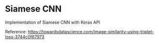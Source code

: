 # Siamese CNN

Implementation of Siamese CNN with Keras API

Reference: https://towardsdatascience.com/image-similarity-using-triplet-loss-3744c0f67973
